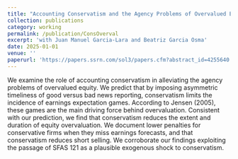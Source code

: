 ```yaml
---
title: "Accounting Conservatism and the Agency Problems of Overvalued Equity"
collection: publications
category: working
permalink: /publication/ConsOverval
excerpt: 'with Juan Manuel Garcia-Lara and Beatriz Garcia Osma'
date: 2025-01-01
venue: ''
paperurl: 'https://papers.ssrn.com/sol3/papers.cfm?abstract_id=4255640'
---
```


We examine the role of accounting conservatism in alleviating the agency problems of overvalued equity. We predict that by imposing asymmetric timeliness of good versus bad news reporting, conservatism limits the incidence of earnings expectation games. According to Jensen (2005), these games are the main driving force behind overvaluation. Consistent with our prediction, we find that conservatism reduces the extent and duration of equity overvaluation. We document lower penalties for conservative firms when they miss earnings forecasts, and that conservatism reduces short selling. We corroborate our findings exploiting the passage of SFAS 121 as a plausible exogenous shock to conservatism.
